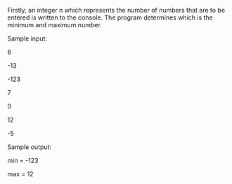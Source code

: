 Firstly, an integer n which represents the number of numbers that are to be entered is written to the console. The program determines which is the minimum and maximum number.

Sample input:

6

-13

-123

7

0

12

-5

Sample output:

min = -123

max = 12

